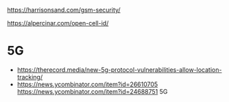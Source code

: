 

https://harrisonsand.com/gsm-security/

https://alpercinar.com/open-cell-id/

# 5G
* https://therecord.media/new-5g-protocol-vulnerabilities-allow-location-tracking/
 * https://news.ycombinator.com/item?id=26610705
https://news.ycombinator.com/item?id=24688751 5G